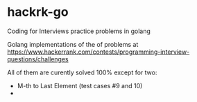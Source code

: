 # hackrk-go
Coding for Interviews practice problems in golang

Golang implementations of the of problems at https://www.hackerrank.com/contests/programming-interview-questions/challenges

All of them are curently solved 100% except for two:
* M-th to Last Element (test cases #9 and 10)
* 
